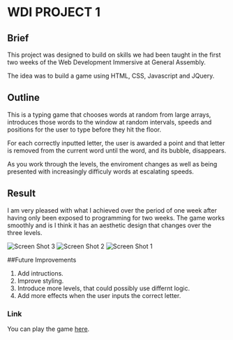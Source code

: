 # WDI PROJECT 1

## Brief

This project was designed to build on skills we had been taught in the first two weeks of the Web Development Immersive at General Assembly.

The idea was to build a game using HTML, CSS, Javascript and JQuery.

## Outline

This is a typing game that chooses words at random from large arrays, introduces those words to the window at random intervals, speeds and positions for the user to type before they hit the floor.

For each correctly inputted letter, the user is awarded a point and that letter is removed from the current word until the word, and its bubble, disappears.

As you work through the levels, the enviroment changes as well as being presented with increasingly difficuly words at escalating speeds.


## Result

I am very pleased with what I achieved over the period of one week after having only been exposed to programming for two weeks. The game works smoothly and is I think it has an aesthetic design that changes over the three levels.

![Screen Shot 3](http://i.imgur.com/ntwGkJH.png)
![Screen Shot 2](http://i.imgur.com/BsB6PX1.png)
![Screen Shot 1](http://i.imgur.com/CP0v66Q.png)

##Future Improvements

1. Add intructions.
2. Improve styling.
3. Introduce more levels, that could possibly use differnt logic.
4. Add more effects when the user inputs the correct letter.

### Link

You can play the game [here](https://desolate-sea-91314.herokuapp.com/).


